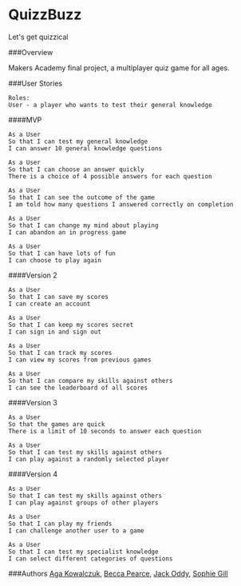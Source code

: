 # QuizzBuzz
Let's get quizzical

###Overview

Makers Academy final project, a multiplayer quiz game for all ages.

###User Stories

```
Roles:
User - a player who wants to test their general knowledge
```

####MVP

```
As a User
So that I can test my general knowledge
I can answer 10 general knowledge questions
```
```
As a User
So that I can choose an answer quickly
There is a choice of 4 possible answers for each question
```
```
As a User
So that I can see the outcome of the game
I am told how many questions I answered correctly on completion
```
```
As a User
So that I can change my mind about playing
I can abandon an in progress game
```
```
As a User
So that I can have lots of fun
I can choose to play again
```

####Version 2

```
As a User
So that I can save my scores
I can create an account
```
```
As a User
So that I can keep my scores secret
I can sign in and sign out
```
```
As a User
So that I can track my scores
I can view my scores from previous games
```
```
As a User
So that I can compare my skills against others
I can see the leaderboard of all scores
```


####Version 3

```
As a User
So that the games are quick
There is a limit of 10 seconds to answer each question
```
```
As a User
So that I can test my skills against others
I can play against a randomly selected player
```


####Version 4
```
As a User
So that I can test my skills against others
I can play against groups of other players
```
```
As a User
So that I can play my friends
I can challenge another user to a game
```
```
As a User
So that I can test my specialist knowledge
I can select different categories of questions
```


###Authors
[Aga Kowalczuk](https://github.com/agakow), [Becca Pearce](https://github.com/beccapearce), [Jack Oddy](https://github.com/JackOddy), [Sophie Gill](https://github.com/soph-g)
